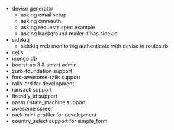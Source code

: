 - devise generator
  - asking email setup
  - asking omniauth
  - asking requests spec example
  - asking background mailer if has sidekiq
- sidekiq
  - sidekiq web monitoring authenticate with devise in routes.rb
- cells
- mongo db
- bootstrap 3 & smart admin
- zurb-foundation support
- font-awesome-rails support
- rails-erd for development
- ransack support
- firendly_id support
- aasm / state_machine support
- awesome screen
- rack-mini-profiler for development
- country_select support for simple_form